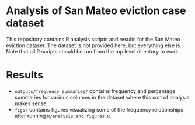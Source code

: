 # Analysis of San Mateo eviction case dataset

This repository contains R analysis scripts and results for the San Mateo eviction dataset. The dataset is not provided here, but everything else is. Note that all R scripts should be run from the top level directory to work.

# Results

- `outputs/frequency_summaries/` contains frequency and percentage summaries for various columns in the dataset where this sort of analysis makes sense.
- `figs/` contains figures visualizing some of the frequency relationships after running `R/analysis_and_figures.R`.